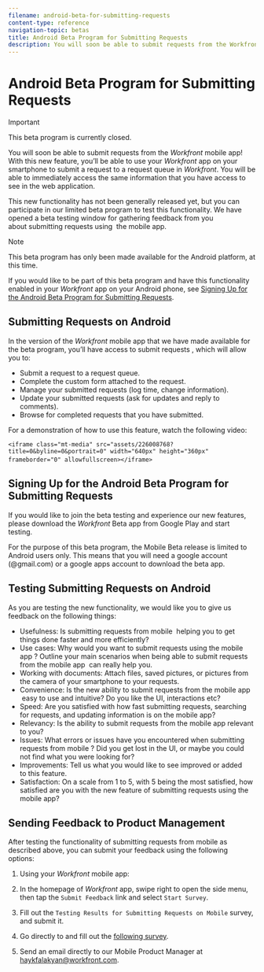 ```yaml
---
filename: android-beta-for-submitting-requests
content-type: reference
navigation-topic: betas
title: Android Beta Program for Submitting Requests
description: You will soon be able to submit requests from the Workfront mobile app! With this new feature, you’ll be able to use your Workfront app on your smartphone to submit a request to a request queue in Workfront. You will be able to immediately access the same information that you have access to see in the web application.
---
```


# Android Beta Program for Submitting Requests

>[!IMPORTANT]
>
>This beta program is currently closed.&nbsp;

You will soon be able to submit requests from the *Workfront* mobile app! With this new feature, you’ll be able to use your *Workfront* app on your smartphone to submit a request to a request queue in *Workfront*. You will be able to immediately access the same information that you have access to see in the web application.

This new functionality has not been generally&nbsp;released yet, but you can participate in our limited beta program to test this functionality. We have opened a beta testing window for gathering feedback from you about&nbsp;submitting requests using&nbsp; the mobile app.

>[!NOTE]
>
>This beta program has only been made available for the Android platform, at this time.

If you would like to be part of this beta program and have this functionality enabled in your *Workfront* app on your Android phone, see [Signing Up for the Android Beta Program for Submitting Requests](#signing-up-for-the-android-requests-beta).

## Submitting Requests&nbsp;on Android

In the version of the *Workfront* mobile app that we have made available for the beta program, you’ll have access to submit requests , which will allow you to:

* Submit a request to a request queue.&nbsp; 
* Complete the custom form attached to the request. 
* Manage your submitted requests (log time, change information). 
* Update your submitted requests (ask for updates and reply to comments). 
* Browse for completed requests that you have submitted.

For a demonstration of how to use this feature, watch the following video:

`<iframe class="mt-media" src="assets/226008768?title=0&byline=0&portrait=0" width="640px" height="360px" frameborder="0" allowfullscreen></iframe>`&nbsp;

## Signing Up for the Android Beta Program for Submitting Requests

If you would like to join the beta testing and experience our new features, please download&nbsp;the *Workfront* Beta app from Google Play and start testing.&nbsp;

For the purpose of this beta program, the&nbsp;Mobile Beta release is limited to Android users only. This means that you will need a google account (@gmail.com) or a google apps account to download the beta app.

## Testing Submitting Requests on&nbsp;Android

As you are testing the new functionality, we would like you to give us feedback on the following things:

* Usefulness: Is submitting requests from mobile&nbsp; helping you to get things done faster and more efficiently? 
* Use cases: Why would you want to submit requests using the mobile app ? Outline&nbsp;your main scenarios when being able to submit requests from the mobile app&nbsp; can really help you. 
* Working with documents: Attach files, saved pictures, or pictures from the&nbsp;camera of your smartphone to your requests. 
* Convenience: Is the new ability to submit requests from the mobile app &nbsp;easy to use and intuitive? Do you like the UI, interactions etc? 
* Speed: Are you satisfied with how fast submitting requests, searching for requests, and updating information is on the mobile app? 
* Relevancy: Is the ability to submit requests from the mobile app relevant to you? 
* Issues: What errors or issues have you encountered when submitting requests from mobile ? Did you get lost in the UI, or maybe you could not find what you were looking for? 
* Improvements: Tell us what you would like to see improved or added to&nbsp;this feature.&nbsp; 
* Satisfaction: On a scale from 1 to 5, with 5 being the most satisfied, how satisfied are you with&nbsp;the new feature of submitting requests using the mobile app?

## Sending Feedback to Product&nbsp;Management

After testing the functionality of submitting requests from mobile as described above, you can submit your feedback using the following options:

1. Using your *Workfront* mobile app:

1. In the homepage of *Workfront* app, swipe right to open the side menu, then tap the `Submit Feedback` link and select `Start Survey`.

2. Fill out the  `Testing Results for Submitting Requests on Mobile`&nbsp;survey, and submit it.&nbsp;

2. Go directly to and fill out the [following survey](https://survey.qualtrics.com/jfe/form/SV_6Wr8o6Nt7XHOAVT).&nbsp;

3. Send an email directly to our Mobile Product Manager at [haykfalakyan@workfront.com](mailto:haykfalakyan@workfront.com).
